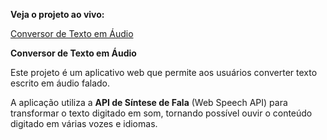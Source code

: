 **Veja o projeto ao vivo:**

[Conversor de Texto em Áudio](https://ninja1375.github.io/Conversor-de-Texto-em-Audio/)

**Conversor de Texto em Áudio**

Este projeto é um aplicativo web que permite aos usuários converter texto escrito em áudio falado. 

A aplicação utiliza a **API de Síntese de Fala** (Web Speech API) para transformar o texto digitado em som, tornando possível ouvir o conteúdo digitado em várias vozes e idiomas.
